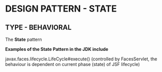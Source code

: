 DESIGN PATTERN - STATE
==============
TYPE - BEHAVIORAL
--------------

The **State** pattern 
   

**Examples of the State Pattern in the JDK include**

javax.faces.lifecycle.LifeCycle#execute() (controlled by FacesServlet, the behaviour is dependent on current phase (state) of JSF lifecycle)
